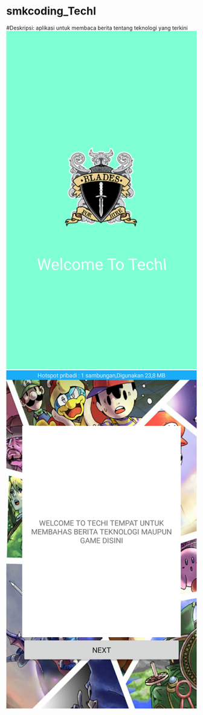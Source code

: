 # smkcoding_TechI
#Deskripsi: aplikasi untuk membaca berita tentang teknologi yang terkini
![ss1](app/src/main/res/ss/ss1.png)
![ss2](app/src/main/res/ss/ss2.png)
